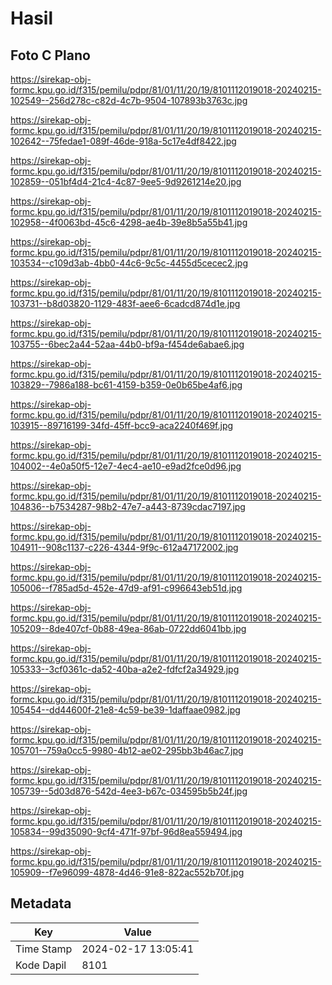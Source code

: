 # Hasil

## Foto C Plano

https://sirekap-obj-formc.kpu.go.id/f315/pemilu/pdpr/81/01/11/20/19/8101112019018-20240215-102549--256d278c-c82d-4c7b-9504-107893b3763c.jpg

https://sirekap-obj-formc.kpu.go.id/f315/pemilu/pdpr/81/01/11/20/19/8101112019018-20240215-102642--75fedae1-089f-46de-918a-5c17e4df8422.jpg

https://sirekap-obj-formc.kpu.go.id/f315/pemilu/pdpr/81/01/11/20/19/8101112019018-20240215-102859--051bf4d4-21c4-4c87-9ee5-9d9261214e20.jpg

https://sirekap-obj-formc.kpu.go.id/f315/pemilu/pdpr/81/01/11/20/19/8101112019018-20240215-102958--4f0063bd-45c6-4298-ae4b-39e8b5a55b41.jpg

https://sirekap-obj-formc.kpu.go.id/f315/pemilu/pdpr/81/01/11/20/19/8101112019018-20240215-103534--c109d3ab-4bb0-44c6-9c5c-4455d5cecec2.jpg

https://sirekap-obj-formc.kpu.go.id/f315/pemilu/pdpr/81/01/11/20/19/8101112019018-20240215-103731--b8d03820-1129-483f-aee6-6cadcd874d1e.jpg

https://sirekap-obj-formc.kpu.go.id/f315/pemilu/pdpr/81/01/11/20/19/8101112019018-20240215-103755--6bec2a44-52aa-44b0-bf9a-f454de6abae6.jpg

https://sirekap-obj-formc.kpu.go.id/f315/pemilu/pdpr/81/01/11/20/19/8101112019018-20240215-103829--7986a188-bc61-4159-b359-0e0b65be4af6.jpg

https://sirekap-obj-formc.kpu.go.id/f315/pemilu/pdpr/81/01/11/20/19/8101112019018-20240215-103915--89716199-34fd-45ff-bcc9-aca2240f469f.jpg

https://sirekap-obj-formc.kpu.go.id/f315/pemilu/pdpr/81/01/11/20/19/8101112019018-20240215-104002--4e0a50f5-12e7-4ec4-ae10-e9ad2fce0d96.jpg

https://sirekap-obj-formc.kpu.go.id/f315/pemilu/pdpr/81/01/11/20/19/8101112019018-20240215-104836--b7534287-98b2-47e7-a443-8739cdac7197.jpg

https://sirekap-obj-formc.kpu.go.id/f315/pemilu/pdpr/81/01/11/20/19/8101112019018-20240215-104911--908c1137-c226-4344-9f9c-612a47172002.jpg

https://sirekap-obj-formc.kpu.go.id/f315/pemilu/pdpr/81/01/11/20/19/8101112019018-20240215-105006--f785ad5d-452e-47d9-af91-c996643eb51d.jpg

https://sirekap-obj-formc.kpu.go.id/f315/pemilu/pdpr/81/01/11/20/19/8101112019018-20240215-105209--8de407cf-0b88-49ea-86ab-0722dd6041bb.jpg

https://sirekap-obj-formc.kpu.go.id/f315/pemilu/pdpr/81/01/11/20/19/8101112019018-20240215-105333--3cf0361c-da52-40ba-a2e2-fdfcf2a34929.jpg

https://sirekap-obj-formc.kpu.go.id/f315/pemilu/pdpr/81/01/11/20/19/8101112019018-20240215-105454--dd44600f-21e8-4c59-be39-1daffaae0982.jpg

https://sirekap-obj-formc.kpu.go.id/f315/pemilu/pdpr/81/01/11/20/19/8101112019018-20240215-105701--759a0cc5-9980-4b12-ae02-295bb3b46ac7.jpg

https://sirekap-obj-formc.kpu.go.id/f315/pemilu/pdpr/81/01/11/20/19/8101112019018-20240215-105739--5d03d876-542d-4ee3-b67c-034595b5b24f.jpg

https://sirekap-obj-formc.kpu.go.id/f315/pemilu/pdpr/81/01/11/20/19/8101112019018-20240215-105834--99d35090-9cf4-471f-97bf-96d8ea559494.jpg

https://sirekap-obj-formc.kpu.go.id/f315/pemilu/pdpr/81/01/11/20/19/8101112019018-20240215-105909--f7e96099-4878-4d46-91e8-822ac552b70f.jpg


## Metadata

| Key        | Value               |
| ---------- | ------------------- |
| Time Stamp | 2024-02-17 13:05:41 |
| Kode Dapil | 8101                |



